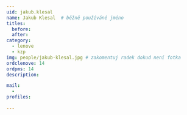 ```yaml
---
uid: jakub.klesal
name: Jakub Klesal 	# běžně používáné jméno
titles:
  before: 
  after:
category:
  - lenove
  - kzp
img: people/jakub-klesal.jpg # zakomentuj radek dokud není fotka
ordclenove: 14
ordpms: 14
description: 

mail:
  - 
profiles:
 
---
```

